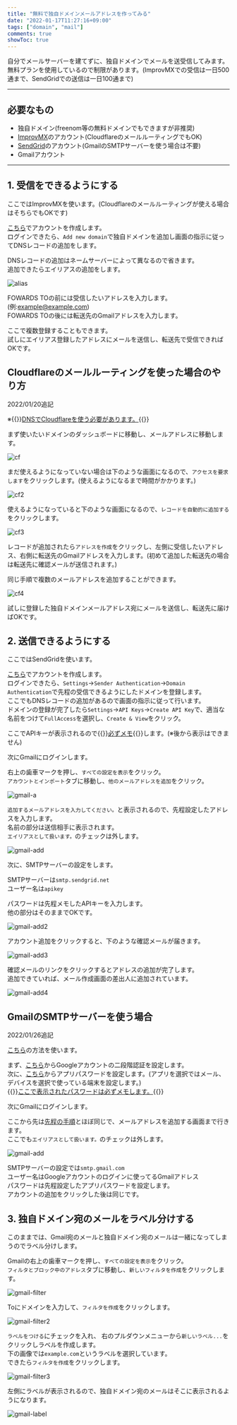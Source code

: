 ```yaml
---
title: "無料で独自ドメインメールアドレスを作ってみる"
date: "2022-01-17T11:27:16+09:00"
tags: ["domain", "mail"]
comments: true
showToc: true
---
```

自分でメールサーバーを建てずに、独自ドメインでメールを送受信してみます。  
無料プランを使用しているので制限があります。(ImprovMXでの受信は一日500通まで、SendGridでの送信は一日100通まで)

---

## 必要なもの
* 独自ドメイン(freenom等の無料ドメインでもできますが非推奨)
* [ImprovMX](https://improvmx.com/)のアカウント(CloudflareのメールルーティングでもOK)
* [SendGrid](https://sendgrid.com/)のアカウント(GmailのSMTPサーバーを使う場合は不要)
* Gmailアカウント

---

## 1. 受信をできるようにする

ここではImprovMXを使います。(Cloudflareのメールルーティングが使える場合はそちらでもOKです)

[こちら](https://improvmx.com/)でアカウントを作成します。  
ログインできたら、`Add new domain`で独自ドメインを追加し画面の指示に従ってDNSレコードの追加をします。

DNSレコードの追加はネームサーバーによって異なるので省きます。  
追加できたらエイリアスの追加をします。

![alias](improvmx-alias.jpg)

FOWARDS TOの前には受信したいアドレスを入力します。(例:example@example.com)  
FOWARDS TOの後には転送先のGmailアドレスを入力します。

ここで複数登録することもできます。  
試しにエイリアス登録したアドレスにメールを送信し、転送先で受信できればOKです。

## Cloudflareのメールルーティングを使った場合のやり方

2022/01/20追記

※{{<rawhtml>}}<u>DNSでCloudflareを使う必要があります。</u>{{</rawhtml>}}

まず使いたいドメインのダッシュボードに移動し、メールアドレスに移動します。

![cf](cf.jpg)

まだ使えるようになっていない場合は下のような画面になるので、`アクセスを要求します`をクリックします。(使えるようになるまで時間がかかります。)

![cf2](cf2.jpg)

使えるようになっていると下のような画面になるので、`レコードを自動的に追加する`をクリックします。

![cf3](cf3.jpg)

レコードが追加されたら`アドレスを作成`をクリックし、左側に受信したいアドレス、右側に転送先のGmailアドレスを入力します。(初めて追加した転送先の場合は転送先に確認メールが送信されます。)

同じ手順で複数のメールアドレスを追加することができます。

![cf4](cf4.jpg)

試しに登録した独自ドメインメールアドレス宛にメールを送信し、転送先に届けばOKです。

## 2. 送信できるようにする

ここではSendGridを使います。

[こちら](https://signup.sendgrid.com/)でアカウントを作成します。  
ログインできたら、`Settings`→`Sender Authentication`→`Domain Authentication`で先程の受信できるようにしたドメインを登録します。  
ここでもDNSレコードの追加があるので画面の指示に従って行います。  
ドメインの登録が完了したら`Settings`→`API Keys`→`Create API Key`で、適当な名前をつけて`FullAccess`を選択し、`Create & View`をクリック。

ここでAPIキーが表示されるので{{<rawhtml>}}<u>必ずメモ</u>{{</rawhtml>}}します。(※後から表示はできません)

次にGmailにログインします。

右上の歯車マークを押し、`すべての設定を表示`をクリック。  
`アカウントとインポート`タブに移動し、`他のメールアドレスを追加`をクリック。

![gmail-a](gmail-account.jpg)

`追加するメールアドレスを入力してください。`と表示されるので、先程設定したアドレスを入力します。  
名前の部分は送信相手に表示されます。  
`エイリアスとして扱います。`のチェックは外します。

![gmail-add](gmail-add.jpg)

次に、SMTPサーバーの設定をします。

SMTPサーバーは`smtp.sendgrid.net`  
ユーザー名は`apikey`

パスワードは先程メモしたAPIキーを入力します。  
他の部分はそのままでOKです。

![gmail-add2](gmail-add2.jpg)

アカウント追加をクリックすると、下のような確認メールが届きます。

![gmail-add3](gmail-add3.jpg)

確認メールのリンクをクリックするとアドレスの追加が完了します。  
追加できていれば、メール作成画面の差出人に追加されています。

![gmail-add4](gmail-add4.jpg)

## GmailのSMTPサーバーを使う場合

2022/01/26追記

[こちら](https://improvmx.com/guides/send-emails-using-gmail/)の方法を使います。

まず、[こちら](https://www.google.com/landing/2step/)からGoogleアカウントの二段階認証を設定します。  
次に、[こちら](https://security.google.com/settings/security/apppasswords)からアプリパスワードを設定します。(アプリを選択ではメール、デバイスを選択で使っている端末を設定します。)  
{{<rawhtml>}}<u>ここで表示されたパスワードは必ずメモします。</u>{{</rawhtml>}}

次にGmailにログインします。

ここから先は[先程の手順](#2-%E9%80%81%E4%BF%A1%E3%81%A7%E3%81%8D%E3%82%8B%E3%82%88%E3%81%86%E3%81%AB%E3%81%99%E3%82%8B)とほぼ同じで、メールアドレスを追加する画面まで行きます。  
ここでも`エイリアスとして扱います。`のチェックは外します。

![gmail-add](gmail-add.jpg)

SMTPサーバーの設定では`smtp.gmail.com`  
ユーザー名はGoogleアカウントのログインに使ってるGmailアドレス  
パスワードは先程設定したアプリパスワードを設定します。  
アカウントの追加をクリックした後は同じです。

## 3. 独自ドメイン宛のメールをラベル分けする

このままでは、Gmail宛のメールと独自ドメイン宛のメールは一緒になってしまうのでラベル分けします。

Gmailの右上の歯車マークを押し、`すべての設定を表示`をクリック。  
`フィルタとブロック中のアドレス`タブに移動し、`新しいフィルタを作成`をクリックします。

![gmail-filter](gmail-filter.jpg)

Toにドメインを入力して、`フィルタを作成`をクリックします。

![gmail-filter2](gmail-filter2.jpg)

`ラベルをつける`にチェックを入れ、 右のプルダウンメニューから`新しいラベル...`をクリックしラベルを作成します。  
下の画像では`example.com`というラベルを選択しています。  
できたら`フィルタを作成`をクリックします。

![gmail-filter3](gmail-filter3.jpg)

左側にラベルが表示されるので、独自ドメイン宛のメールはそこに表示されるようになります。

![gmail-label](gmail-label.jpg)
